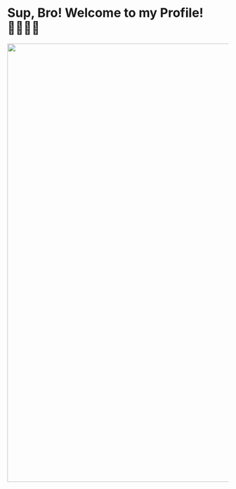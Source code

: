 # Sup, Bro! Welcome to my Profile! 👨🏻‍💻🚀
<img src="https://github.com/user-attachments/assets/b4275866-000c-4970-bbf8-f5e2441f5093" width="1000">



<!--
**kleinborre/kleinborre** is a ✨ _special_ ✨ repository because its `README.md` (this file) appears on your GitHub profile.

Here are some ideas to get you started:

- 🔭 I’m currently working on ...
- 🌱 I’m currently learning ...
- 👯 I’m looking to collaborate on ...
- 🤔 I’m looking for help with ...
- 💬 Ask me about ...
- 📫 How to reach me: ...
- 😄 Pronouns: ...
- ⚡ Fun fact: ...
-->
